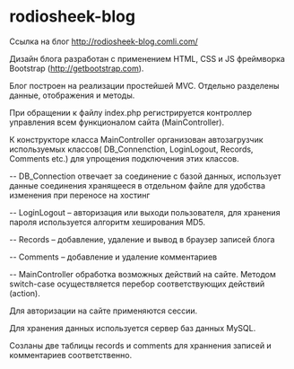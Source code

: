 # rodiosheek-blog
Ссылка на блог http://rodiosheek-blog.comli.com/

Дизайн блога разработан с применением HTML, CSS и JS фреймворка Bootstrap (http://getbootstrap.com).

Блог построен на реализации простейшей MVC. Отдельно разделены данные, отображения и методы.

При обращении к файлу index.php регистрируется контроллер управления всем функционалом сайта (MainController). 

К конструкторе класса MainController  организован автозагрузчик используемых классов( DB_Connenction, LoginLogout, Records, Comments etc.)
для упрощения подключения этих классов. 

-- DB_Connection отвечает за соединение с базой данных, 
использует данные соединения хранящееся в отдельном файле для удобства изменения при переносе на хостинг

-- LoginLogout – авторизация или выходи пользователя, для хранения пароля используется алгоритм хеширования MD5.

-- Records – добавление, удаление и вывод в браузер записей блога

-- Comments – добавление и удаление комментариев

-- MainController обработка возможных действий на сайте. Методом switch-case осуществляется перебор соответствующих действий (action).

Для авторизации на сайте применяются сессии.

Для хранения данных используется сервер баз данных MySQL. 

Созланы две таблицы records и comments для храннения записей и комментариев соответственно.
